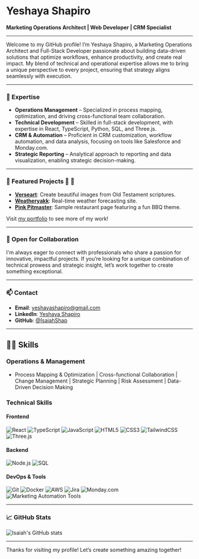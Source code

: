 # Yeshaya Shapiro

**Marketing Operations Architect | Web Developer | CRM Specialist**

---

Welcome to my GitHub profile! I’m Yeshaya Shapiro, a Marketing Operations Architect and Full-Stack Developer passionate about building data-driven solutions that optimize workflows, enhance productivity, and create real impact. My blend of technical and operational expertise allows me to bring a unique perspective to every project, ensuring that strategy aligns seamlessly with execution.

---

### 🚀 Expertise

- **Operations Management** – Specialized in process mapping, optimization, and driving cross-functional team collaboration.
- **Technical Development** – Skilled in full-stack development, with expertise in React, TypeScript, Python, SQL, and Three.js.
- **CRM & Automation** – Proficient in CRM customization, workflow automation, and data analysis, focusing on tools like Salesforce and Monday.com.
- **Strategic Reporting** – Analytical approach to reporting and data visualization, enabling strategic decision-making.

---

### 🌟 Featured Projects 🫢 👊

- **[Verseart](https://www.yeshaya.dev/verseart)**: Create beautiful images from Old Testament scriptures.
- **[Weatheryakk](https://www.yeshaya.dev/weatheryakk)**: Real-time weather forecasting site.
- **[Pink Pitmaster](https://www.yeshaya.dev/pinkpit)**: Sample restaurant page featuring a fun BBQ theme.

Visit [my portfolio](https://www.yeshaya.dev/) to see more of my work!

---

### 💼 Open for Collaboration

I'm always eager to connect with professionals who share a passion for innovative, impactful projects. If you’re looking for a unique combination of technical prowess and strategic insight, let’s work together to create something exceptional.

---

### 📫 Contact

- **Email**: [yeshayashapiro@gmail.com](mailto:yeshayashapiro@gmail.com)
- **LinkedIn**: [Yeshaya Shapiro](https://www.linkedin.com/in/yeshaya-shapiro-973238221/)
- **GitHub**: [@IsaiahShap](https://github.com/IsaiahShap)

---

## 👨‍💻 Skills

### Operations & Management

- Process Mapping & Optimization | Cross-functional Collaboration | Change Management | Strategic Planning | Risk Assessment | Data-Driven Decision Making

### Technical Skills

#### Frontend

![React](https://img.shields.io/badge/-React-61DAFB?style=flat-square&logo=react&logoColor=black)
![TypeScript](https://img.shields.io/badge/-TypeScript-3178C6?style=flat-square&logo=typescript&logoColor=white)
![JavaScript](https://img.shields.io/badge/-JavaScript-F7DF1E?style=flat-square&logo=javascript&logoColor=black)
![HTML5](https://img.shields.io/badge/-HTML5-E34F26?style=flat-square&logo=html5&logoColor=white)
![CSS3](https://img.shields.io/badge/-CSS3-1572B6?style=flat-square&logo=css3&logoColor=white)
![TailwindCSS](https://img.shields.io/badge/-TailwindCSS-38B2AC?style=flat-square&logo=tailwind-css&logoColor=white)
![Three.js](https://img.shields.io/badge/-Three.js-000000?style=flat-square&logo=three.js&logoColor=white)

#### Backend

![Node.js](https://img.shields.io/badge/-Node.js-339933?style=flat-square&logo=node.js&logoColor=white)
![SQL](https://img.shields.io/badge/-SQL-4479A1?style=flat-square&logo=postgresql&logoColor=white)

#### DevOps & Tools

![Git](https://img.shields.io/badge/-Git-F05032?style=flat-square&logo=git&logoColor=white)
![Docker](https://img.shields.io/badge/-Docker-2496ED?style=flat-square&logo=docker&logoColor=white)
![AWS](https://img.shields.io/badge/-AWS-232F3E?style=flat-square&logo=amazon-aws&logoColor=white)
![Jira](https://img.shields.io/badge/-Jira-0052CC?style=flat-square&logo=jira&logoColor=white)
![Monday.com](https://img.shields.io/badge/-Monday.com-FF3D57?style=flat-square&logo=monday.com&logoColor=white)
![Marketing Automation Tools](https://img.shields.io/badge/-Marketing%20Automation-FF6F00?style=flat-square&logo=marketo&logoColor=white)

---

### 📈 GitHub Stats

![Isaiah's GitHub stats](https://github-readme-stats.vercel.app/api?username=IsaiahShap&show_icons=true&theme=radical)

---

Thanks for visiting my profile! Let’s create something amazing together!
